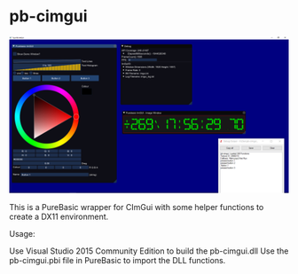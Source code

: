 # pb-cimgui 

![sample](screenshot.png)

This is a PureBasic wrapper for CImGui with some helper functions to create a DX11 environment.

Usage:

Use Visual Studio 2015 Community Edition to build the pb-cimgui.dll
Use the pb-cimgui.pbi file in PureBasic to import the DLL functions.

